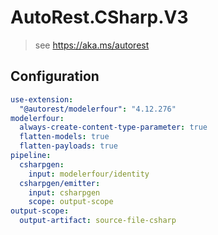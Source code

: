 # AutoRest.CSharp.V3
> see https://aka.ms/autorest

## Configuration
```yaml
use-extension:
  "@autorest/modelerfour": "4.12.276"
modelerfour:
  always-create-content-type-parameter: true
  flatten-models: true
  flatten-payloads: true
pipeline:
  csharpgen:
    input: modelerfour/identity
  csharpgen/emitter:
    input: csharpgen
    scope: output-scope
output-scope:
  output-artifact: source-file-csharp
```
